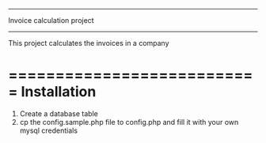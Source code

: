 ***************************
Invoice calculation project 
***************************
This project calculates the invoices in a company 

===========================
Installation 
===========================
1. Create a database table 
2. cp the config.sample.php file to config.php and fill it with your own mysql credentials